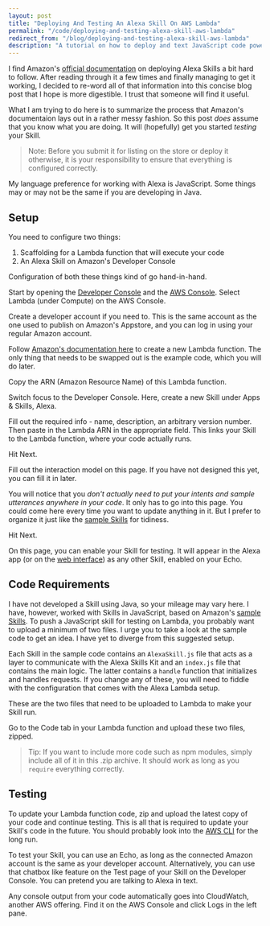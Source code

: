 ```yaml
---
layout: post
title: "Deploying And Testing An Alexa Skill On AWS Lambda"
permalink: "/code/deploying-and-testing-alexa-skill-aws-lambda"
redirect_from: "/blog/deploying-and-testing-alexa-skill-aws-lambda"
description: "A tutorial on how to deploy and text JavaScript code powering an Amazon Alexa skill on the Amazon AWS Lambda service."
---
```


I find Amazon's [official documentation](https://developer.amazon.com/public/solutions/alexa/alexa-skills-kit/docs/developing-an-alexa-skill-as-a-lambda-function) on deploying Alexa Skills a bit hard to follow. After reading through it a few times and finally managing to get it working, I decided to re-word all of that information into this concise blog post that I hope is more digestible. I trust that someone will find it useful.

What I am trying to do here is to summarize the process that Amazon's documentaion lays out in a rather messy fashion. So this post *does* assume that you know what you are doing. It will (hopefully) get you started *testing* your Skill.

<!--more-->

>Note: Before you submit it for listing on the store or deploy it otherwise, it is your responsibility to ensure that everything is configured correctly.

My language preference for working with Alexa is JavaScript. Some things may or may not be the same if you are developing in Java.

## Setup

You need to configure two things:

1. Scaffolding for a Lambda function that will execute your code
2. An Alexa Skill on Amazon's Developer Console

Configuration of both these things kind of go hand-in-hand. 

Start by opening the [Developer Console](https://developer.amazon.com/home.html) and the [AWS Console](https://console.aws.amazon.com/console/home). Select Lambda (under Compute) on the AWS Console.

Create a developer account if you need to. This is the same account as the one used to publish on Amazon's Appstore, and you can log in using your regular Amazon account.

Follow [Amazon's documentation here](https://developer.amazon.com/public/solutions/alexa/alexa-skills-kit/docs/developing-an-alexa-skill-as-a-lambda-function#Creating%20a%20Lambda%20Function%20for%20an%20Alexa%20Skill) to create a new Lambda function. The only thing that needs to be swapped out is the example code, which you will do later.

Copy the ARN (Amazon Resource Name) of this Lambda function.

Switch focus to the Developer Console. Here, create a new Skill under Apps & Skills, Alexa.

Fill out the required info - name, description, an arbitrary version number. Then paste in the Lambda ARN in the appropriate field. This links your Skill to the Lambda function, where your code actually runs. 

Hit Next.

Fill out the interaction model on this page. If you have not designed this yet, you can fill it in later.

You will notice that you *don't actually need to put your intents and sample utterances anywhere in your code*. It only has to go into this page. You could come here every time you want to update anything in it. But I prefer to organize it just like the [sample Skills](https://developer.amazon.com/public/solutions/alexa/alexa-skills-kit/docs/using-the-alexa-skills-kit-samples) for tidiness.

Hit Next.

On this page, you can enable your Skill for testing. It will appear in the Alexa app (or on the [web interface](http://alexa.amazon.com)) as any other Skill, enabled on your Echo.

## Code Requirements

I have not developed a Skill using Java, so your mileage may vary here. I have, however, worked with Skills in JavaScript, based on Amazon's [sample Skills](https://developer.amazon.com/public/solutions/alexa/alexa-skills-kit/docs/using-the-alexa-skills-kit-samples). To push a JavaScript skill for testing on Lambda, you probably want to upload a minimum of two files. I urge you to take a look at the sample code to get an idea. I have yet to diverge from this suggested setup.

Each Skill in the sample code contains an `AlexaSkill.js` file that acts as a layer to communicate with the Alexa Skills Kit and an `index.js` file that contains the main logic. The latter contains a `handle` function that initializes and handles requests. If you change any of these, you will need to fiddle with the configuration that comes with the Alexa Lambda setup.

These are the two files that need to be uploaded to Lambda to make your Skill run.

Go to the Code tab in your Lambda function and upload these two files, zipped.

>Tip: If you want to include more code such as npm modules, simply include all of it in this .zip archive. It should work as long as you `require` everything correctly.

## Testing

To update your Lambda function code, zip and upload the latest copy of your code and continue testing. This is all that is required to update your Skill's code in the future. You should probably look into the [AWS CLI](https://aws.amazon.com/cli/) for the long run.

To test your Skill, you can use an Echo, as long as the connected Amazon account is the same as your developer account. Alternatively, you can use that chatbox like feature on the Test page of your Skill on the Developer Console. You can pretend you are talking to Alexa in text.

Any console output from your code automatically goes into CloudWatch, another AWS offering. Find it on the AWS Console and click Logs in the left pane.
